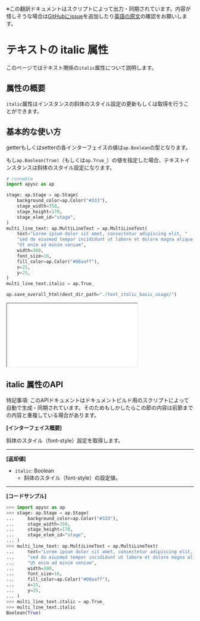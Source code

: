 <span class="inconspicuous-txt">※この翻訳ドキュメントはスクリプトによって出力・同期されています。内容が怪しそうな場合は<a href="https://github.com/simon-ritchie/apysc/issues" target="_blank">GitHubにissue</a>を追加したり[英語の原文](https://simon-ritchie.github.io/apysc/en/text_italic.html)の確認をお願いします。</span>

# テキストの italic 属性

このページではテキスト関係の`italic`属性について説明します。

## 属性の概要

`italic`属性はインスタンスの斜体のスタイル設定の更新もしくは取得を行うことができます。

## 基本的な使い方

getterもしくはsetterの各インターフェイスの値は`ap.Boolean`の型となります。

もし`ap.Boolean(True)`（もしくは`ap.True_`）の値を指定した場合、テキストインスタンスは斜体のスタイル設定になります。

```py
# runnable
import apysc as ap

stage: ap.Stage = ap.Stage(
    background_color=ap.Color("#333"),
    stage_width=350,
    stage_height=170,
    stage_elem_id="stage",
)
multi_line_text: ap.MultiLineText = ap.MultiLineText(
    text="Lorem ipsum dolor sit amet, consectetur adipiscing elit, "
    "sed do eiusmod tempor incididunt ut labore et dolore magna aliqua. "
    "Ut enim ad minim veniam",
    width=300,
    font_size=16,
    fill_color=ap.Color("#00aaff"),
    x=25,
    y=25,
)
multi_line_text.italic = ap.True_

ap.save_overall_html(dest_dir_path="./text_italic_basic_usage/")
```

<iframe src="static/text_italic_basic_usage/index.html" width="350" height="170"></iframe>

## italic 属性のAPI

<span class="inconspicuous-txt">特記事項: このAPIドキュメントはドキュメントビルド用のスクリプトによって自動で生成・同期されています。そのためもしかしたらこの節の内容は前節までの内容と重複している場合があります。</span>

**[インターフェイス概要]**

斜体のスタイル（font-style）設定を取得します。<hr>

**[返却値]**

- `italic`: Boolean
  - 斜体のスタイル（font-style）の設定値。

<hr>

**[コードサンプル]**

```py
>>> import apysc as ap
>>> stage: ap.Stage = ap.Stage(
...     background_color=ap.Color("#333"),
...     stage_width=350,
...     stage_height=170,
...     stage_elem_id="stage",
... )
>>> multi_line_text: ap.MultiLineText = ap.MultiLineText(
...     text="Lorem ipsum dolor sit amet, consectetur adipiscing elit, "
...     "sed do eiusmod tempor incididunt ut labore et dolore magna aliqua. "
...     "Ut enim ad minim veniam",
...     width=300,
...     font_size=16,
...     fill_color=ap.Color("#00aaff"),
...     x=25,
...     y=25,
... )
>>> multi_line_text.italic = ap.True_
>>> multi_line_text.italic
Boolean(True)
```